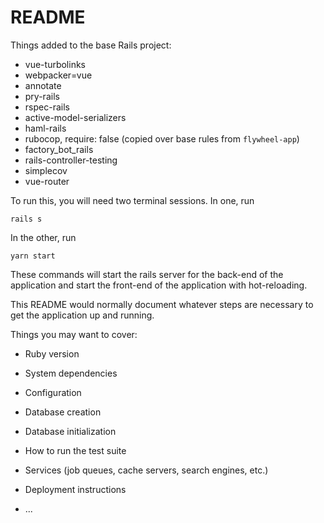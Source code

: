 # README

Things added to the base Rails project:

* vue-turbolinks
* webpacker=vue
* annotate
* pry-rails
* rspec-rails
* active-model-serializers
* haml-rails
* rubocop, require: false (copied over base rules from `flywheel-app`)
* factory_bot_rails
* rails-controller-testing
* simplecov
* vue-router

To run this, you will need two terminal sessions. In one, run

```
rails s
```

In the other, run

```
yarn start
```

These commands will start the rails server for the back-end of the application and start the front-end of the application with hot-reloading.


This README would normally document whatever steps are necessary to get the
application up and running.

Things you may want to cover:

* Ruby version

* System dependencies

* Configuration

* Database creation

* Database initialization

* How to run the test suite

* Services (job queues, cache servers, search engines, etc.)

* Deployment instructions

* ...
